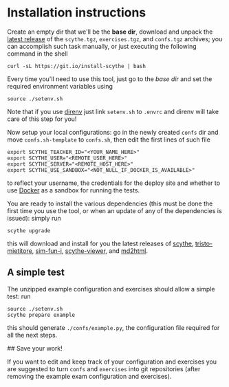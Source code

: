 # Installation instructions

Create an empty dir that we'll be the **base dir**, download and unpack the
[latest release](https://github.com/scythe-suite/scythe/releases/latest) of the
`scythe.tgz`, `exercises.tgz`, and `confs.tgz` archives; you can accomplish such
task manually, or just executing the following command in the shell

    curl -sL https://git.io/install-scythe | bash

Every time you'll need to use this tool, just go to the *base dir* and set the
required environment variables using

    source ./setenv.sh

Note that if you use [direnv](https://direnv.net/) just link `setenv.sh` to
`.envrc` and direnv will take care of this step for you!

Now setup your local configurations: go in the newly created `confs` dir and
move `confs.sh-template` to `confs.sh`, then edit the first lines of such file

    export SCYTHE_TEACHER_ID="<YOUR_NAME_HERE>"
    export SCYTHE_USER="<REMOTE_USER_HERE>"
    export SCYTHE_SERVER="<REMOTE_HOST_HERE>"
    export SCYTHE_USE_SANDBOX="<NOT_NULL_IF_DOCKER_IS_AVAILABLE>"

to reflect your username, the credentials for the deploy site and whether to use
[Docker](https://www.docker.com/) as a sandbox for running the tests.

You are ready to install the various dependencies (this must be done the first
time you use the tool, or when an update of any of the dependencies is issued):
simply run

    scythe upgrade

this will download and install for you the latest releases of
[scythe](https://github.com/scythe-suite/scythe),
[tristo-mietitore](https://github.com/scythe-suite/tristo-mietitore),
[sim-fun-i](https://github.com/scythe-suite/sim-fun-i),
[scythe-viewer](https://github.com/scythe-suite/scythe-viewer),  and
[md2html](https://github.com/scythe-suite/md2html).

## A simple test

The unzipped example configuration and exercises should allow a simple test: run

    source ./setenv.sh
    scythe prepare example

this should generate `./confs/example.py`, the configuration file required for
all the next steps.

## Save your work!

If you want to edit and keep track of your configuration and exercises you are
suggested to turn `confs` and `exercises` into git repositories (after removing
the example exam configuration and exercises).
